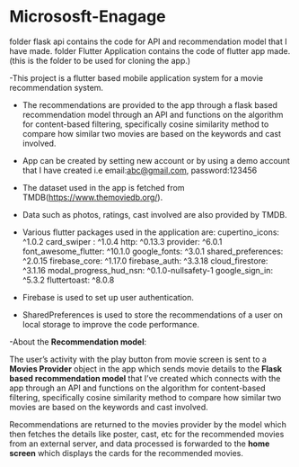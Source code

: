 # Micrososft-Enagage
folder flask api contains the code for API and recommendation model that I have made.
folder Flutter Application contains the code of flutter app made.(this is the folder to be used for cloning the app.)

-This project is a flutter based mobile application system for a movie recommendation system.

- The recommendations are provided to the app through a flask based recommendation model through an API and functions on the algorithm for content-based filtering, specifically cosine similarity method to compare how similar two movies are based on the keywords and cast involved.
- App can be created by setting new account or by using a demo account that I have created i.e email:abc@gmail.com, password:123456

- The dataset used in the app is fetched from TMDB(https://www.themoviedb.org/).
- Data such as photos, ratings, cast involved are also provided by TMDB.



- Various flutter packages used in the application are:
  cupertino_icons: ^1.0.2
  card_swiper : ^1.0.4
  http: ^0.13.3
  provider: ^6.0.1
  font_awesome_flutter: ^10.1.0
  google_fonts: ^3.0.1
  shared_preferences: ^2.0.15
  firebase_core: ^1.17.0
  firebase_auth: ^3.3.18
  cloud_firestore: ^3.1.16
  modal_progress_hud_nsn: ^0.1.0-nullsafety-1
  google_sign_in: ^5.3.2
  fluttertoast: ^8.0.8


- Firebase is used to set up user authentication.
- SharedPreferences is used to store the recommendations of a user on local storage to improve the code performance.


-About the **Recommendation model**:

The user’s activity with the play button from movie screen is sent to a **Movies Provider** object in the app which sends movie details to the **Flask based recommendation model** that I’ve created which connects with the app through an API and functions on the algorithm for content-based filtering, specifically cosine similarity method to compare how similar two movies are based on the keywords and cast involved.

Recommendations are returned to the movies provider by the model which then fetches the details like poster, cast, etc for the recommended movies from an external server, and data processed is forwarded to the **home screen** which displays the cards for the recommended movies.


